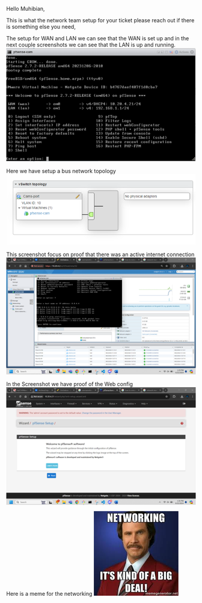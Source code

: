 
Hello Muhibian,


This is what the network team setup for your ticket please reach out if there is something else you need,

The setup for WAN and LAN we can see that the WAN is set up and in the next couple screenshots we can see that the LAN is up and running. 
![WAN.png](./pictures/WAN.png)

Here we have setup a bus network topology 
![topolo.png](./pictures/topolo.png)

This screenshot focus on proof that there was an active internet connection
![proofping.png](./pictures/proofping.png)

In the Screenshot we have proof of the Web config
![proof.png](./pictures/proof.png)

Here is a meme for the networking 
![images.jpg](./pictures/images.jpg)



